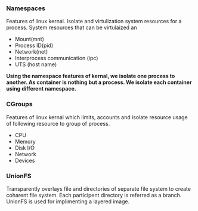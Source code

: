 ### Namespaces

Features of linux kernal. Isolate and virtulization system resources for a process. System resources that can be virtulaized an
  - Mount(mnt)
  - Process ID(pid)
  - Network(net)
  - Interprocess communication (ipc)
  - UTS (host name)
  
**Using the namespace features of kernal, we isolate one process to another. As container is nothing but a process. We isolate each container using different namespace.** 

### CGroups

Features of linux kernal which limits, accounts and isolate resource usage of following resource to group of process.
  - CPU
  - Memory
  - Disk I/O
  - Network
  - Devices

### UnionFS

Transparently overlays file and directories of separate file system to create coharent file system. Each participent directory is referred as a branch. UnionFS is used for implimenting a layered image. 
